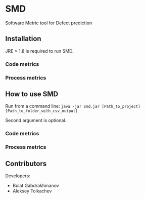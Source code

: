 # SMD
Software Metric tool for Defect prediction

## Installation ##
JRE > 1.8 is required to run SMD.

### Code metrics ###

### Process metrics ###

## How to use SMD ##
Run from a command line:
```java -jar smd.jar [Path_to_project] [Path_to_folder_with_csv_output] ```

Second argument is optional. 

### Code metrics ###

### Process metrics ###

## Contributors ##

Developers:

* Bulat Gabdrakhmanov
* Aleksey Tolkachev
